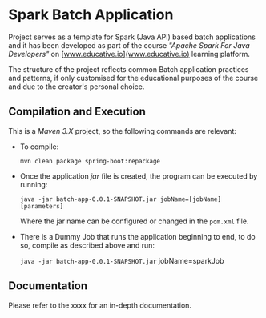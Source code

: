 # Spark Batch Application

Project serves as a template for Spark (Java API) based batch applications and it has been developed as part of the course *"Apache Spark For Java Developers"* on [www.educative.io](www.educative.io) learning platform.

The structure of the project reflects common Batch application practices and patterns, if only customised for the educational purposes of the course and due to the creator's personal choice.

## Compilation and Execution

This is a *Maven 3.X* project, so the following commands are relevant:

- To compile:

    `mvn clean package spring-boot:repackage`


- Once the application *jar* file is created, the program can be executed by running:

    `java -jar batch-app-0.0.1-SNAPSHOT.jar jobName=[jobName] [parameters]`

    Where the jar name can be configured or changed in the `pom.xml` file.

- There is a Dummy Job that runs the application beginning to end, to do so, compile as described above and run:

  `java -jar batch-app-0.0.1-SNAPSHOT.jar` jobName=sparkJob

## Documentation

Please refer to the xxxx for an in-depth documentation.
